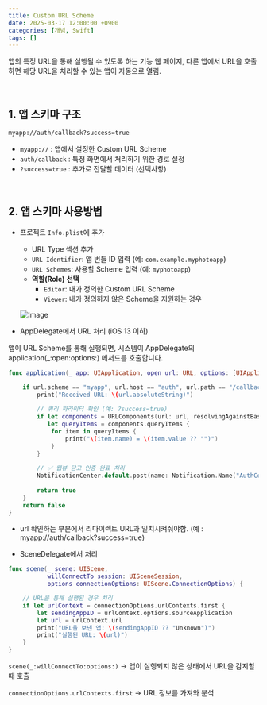 ```yaml
---
title: Custom URL Scheme
date: 2025-03-17 12:00:00 +0900
categories: [개념, Swift]
tags: []
---
```


앱의 특정 URL을 통해 실행될 수 있도록 하는 기능
웹 페이지, 다른 앱에서 URL을 호출하면 해당 URL을 처리할 수 있는 앱이 자동으로 열림.

<br>

## 1. 앱 스키마 구조


```bash
myapp://auth/callback?success=true
```

- `myapp://` : 앱에서 설정한 Custom URL Scheme
- `auth/callback` : 특정 화면에서 처리하기 위한 경로 설정
- `?success=true` : 추가로 전달할 데이터 (선택사항)

<br>

## 2. 앱 스키마 사용방법

- 프로젝트 `Info.plist`에 추가
    - URL Type 섹션 추가
    - `URL Identifier`: 앱 번들 ID 입력 (예: `com.example.myphotoapp`)
    - `URL Schemes`: 사용할 Scheme 입력 (예: `myphotoapp`)
    - **역할(Role) 선택**
        - `Editor`: 내가 정의한 Custom URL Scheme
        - `Viewer`: 내가 정의하지 않은 Scheme을 지원하는 경우
    
    ![Image](https://github.com/user-attachments/assets/8f891601-f71c-4ddf-bbe4-f389be496c47)
    

- AppDelegate에서 URL 처리 (iOS 13 이하)

<aside>

앱이 URL Scheme를 통해 실행되면, 시스템이 AppDelegate의 application(_:open:options:) 메서드를 호출합니다.

</aside>

```swift
func application(_ app: UIApplication, open url: URL, options: [UIApplication.OpenURLOptionsKey : Any] = [:]) -> Bool {

    if url.scheme == "myapp", url.host == "auth", url.path == "/callback" {
        print("Received URL: \(url.absoluteString)")
        
        // 쿼리 파라미터 확인 (예: ?success=true)
        if let components = URLComponents(url: url, resolvingAgainstBaseURL: false),
           let queryItems = components.queryItems {
            for item in queryItems {
                print("\(item.name) = \(item.value ?? "")")
            }
        }
        
        // ✅ 웹뷰 닫고 인증 완료 처리
        NotificationCenter.default.post(name: Notification.Name("AuthCompleted"), object: nil)
        
        return true
    }
    return false
}

```

- url 확인하는 부분에서 리다이렉트 URL과 일치시켜줘야함. (예 : myapp://auth/callback?success=true)


- SceneDelegate에서 처리

```swift
func scene(_ scene: UIScene, 
           willConnectTo session: UISceneSession, 
           options connectionOptions: UIScene.ConnectionOptions) {

    // URL을 통해 실행된 경우 처리
    if let urlContext = connectionOptions.urlContexts.first {
        let sendingAppID = urlContext.options.sourceApplication
        let url = urlContext.url
        print("URL을 보낸 앱: \(sendingAppID ?? "Unknown")")
        print("실행된 URL: \(url)")
    }
}

```

<aside>

`scene(_:willConnectTo:options:)` → 앱이 실행되지 않은 상태에서 URL을 감지할 때 호출

`connectionOptions.urlContexts.first` → URL 정보를 가져와 분석

</aside>
